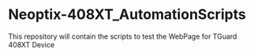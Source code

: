 # Neoptix-408XT_AutomationScripts
This repository will contain the scripts to test the WebPage for TGuard 408XT Device
